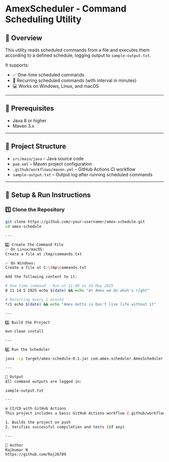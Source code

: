 # AmexScheduler - Command Scheduling Utility

## 🧭 Overview
This utility reads scheduled commands from a file and executes them according to a defined schedule, logging output to `sample-output.txt`.

It supports:
- ✅ One-time scheduled commands
- 🔁 Recurring scheduled commands (with interval in minutes)
- 💻 Works on Windows, Linux, and macOS

---

## 🔧 Prerequisites
- Java 8 or higher
- Maven 3.x

---

## 📁 Project Structure
- `src/main/java` – Java source code
- `pom.xml` – Maven project configuration
- `.github/workflows/maven.yml` – GitHub Actions CI workflow
- `sample-output.txt` – Output log after running scheduled commands

---

## 🚀 Setup & Run Instructions

### 1️⃣ Clone the Repository
```bash
git clone https://github.com/<your-username>/amex-schedule.git
cd amex-schedule

---

2️⃣ Create the Command File
✅ On Linux/macOS:
Create a file at /tmp/commands.txt

✅ On Windows:
Create a file at C:\tmp\commands.txt

Add the following content to it:

# One-time command - Run at 11:00 on 14 May 2025
0 11 14 5 2025 echo $(date) && echo "At Amex we do what's right"

# Recurring every 1 minute
*/1 echo $(date) && echo "Amex motto is Don't live life without it"

---

3️⃣ Build the Project

mvn clean install

---

4️⃣ Run the Scheduler

java -cp target/amex-schedule-0.1.jar com.amex.scheduler.AmexScheduler

---

📂 Output
All command outputs are logged in:

sample-output.txt

---

⚙️ CI/CD with GitHub Actions
This project includes a basic GitHub Actions workflow (.github/workflows/maven.yml) that:

1. Builds the project on push
2. Verifies successful compilation and tests (if any)

---

👤 Author
Rajkumar N
https://github.com/Raj26789


